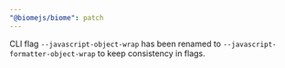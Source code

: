 ```yaml
---
"@biomejs/biome": patch
---
```


CLI flag `--javascript-object-wrap` has been renamed to `--javascript-formatter-object-wrap` to keep consistency in flags.
